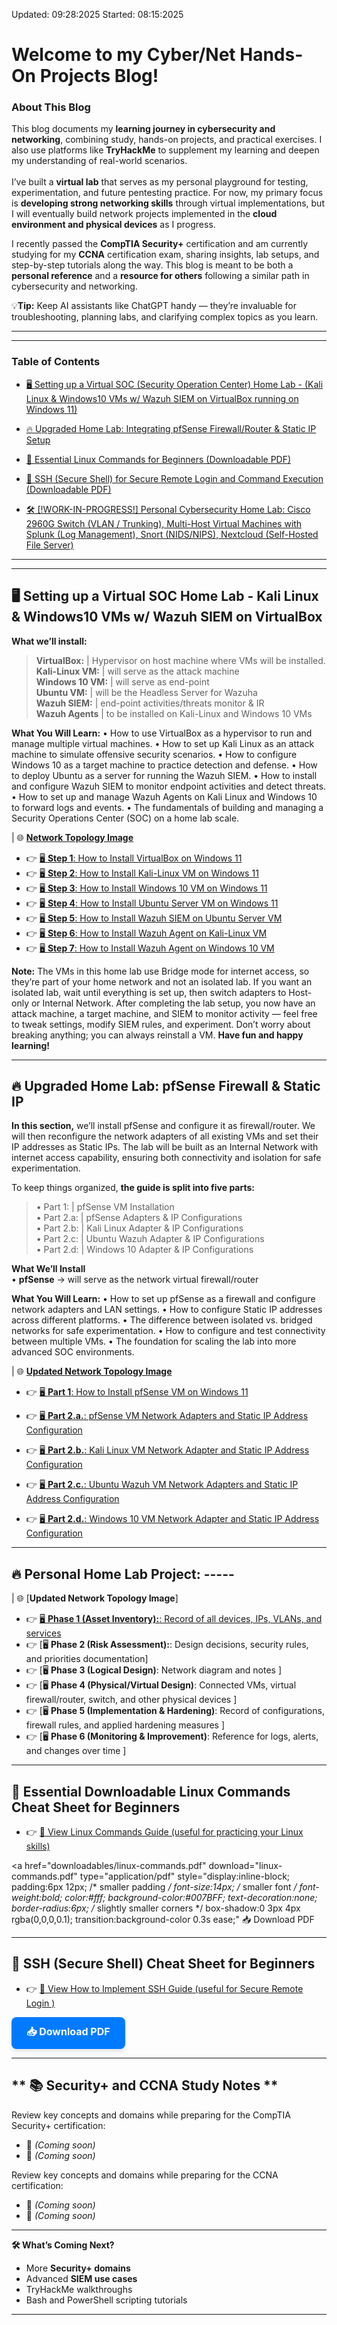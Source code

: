 ﻿
Updated: 09:28:2025
Started: 08:15:2025

# **Welcome to my Cyber/Net Hands-On Projects Blog!**<br>
### **About This Blog**
This blog documents my **learning journey in cybersecurity and networking**, combining study, hands-on projects, and practical exercises. I also use platforms like **TryHackMe** to supplement my learning and deepen my understanding of real-world scenarios.<br>
<br>
I’ve built a **virtual lab** that serves as my personal playground for testing, experimentation, and future pentesting practice. For now, my primary focus is **developing strong networking skills** through virtual implementations, but I will eventually build network projects implemented in the **cloud environment and physical devices** as I progress.<br>

I recently passed the **CompTIA Security+** certification and am currently studying for my **CCNA** certification exam, sharing insights, lab setups, and step-by-step tutorials along the way. This blog is meant to be both a **personal reference** and a **resource for others** following a similar path in cybersecurity and networking.<br>

💡**Tip:** Keep AI assistants like ChatGPT handy — they’re invaluable for troubleshooting, planning labs, and clarifying complex topics as you learn.

---
---

### Table of Contents

- [🖥️ Setting up a Virtual SOC (Security Operation Center) Home Lab - (Kali Linux & Windows10 VMs w/ Wazuh SIEM on VirtualBox running on Windows 11)](#virtual-soc-home-lab)

- [🔥 Upgraded Home Lab: Integrating pfSense Firewall/Router & Static IP Setup](#upgraded-home-lab)

- [🐧 Essential Linux Commands for Beginners (Downloadable PDF)](#linux-commands)

- [🔑 SSH (Secure Shell) for Secure Remote Login and Command Execution (Downloadable PDF)](#SSH)

- [🛠️ [!WORK-IN-PROGRESS!] Personal Cybersecurity Home Lab: Cisco 2960G Switch (VLAN / Trunking), Multi-Host Virtual Machines with Splunk (Log Management), Snort (NIDS/NIPS), Nextcloud (Self-Hosted File Server)](#Personal-Home-Lab)

<!--
- [🛠️ Physical Network Setup with Cisco 2960 Series Switch integrated with the Existing Network Architecture (planning stage)]
-->
---
---

<h2 id="virtual-soc-home-lab">🖥️ Setting up a Virtual SOC Home Lab - Kali Linux & Windows10 VMs w/ Wazuh SIEM on VirtualBox</h2>


**What we’ll install:**

> **VirtualBox:**		| Hypervisor on host machine where VMs will be installed.<br>
> **Kali-Linux VM:**	| will serve as the attack machine<br>
> **Windows 10 VM:**	| will serve as end-point<br>
> **Ubuntu VM:**		| will be the Headless Server for Wazuha<br>
> **Wazuh SIEM:**		| end-point activities/threats monitor & IR<br> 
> **Wazuh Agents** 	| to be installed on Kali-Linux and Windows 10 VMs<br>

**What You Will Learn:**
• How to use VirtualBox as a hypervisor to run and manage multiple virtual machines.
• How to set up Kali Linux as an attack machine to simulate offensive security scenarios.
• How to configure Windows 10 as a target machine to practice detection and defense.
• How to deploy Ubuntu as a server for running the Wazuh SIEM.
• How to install and configure Wazuh SIEM to monitor endpoint activities and detect threats.
• How to set up and manage Wazuh Agents on Kali Linux and Windows 10 to forward logs and events.
• The fundamentals of building and managing a Security Operations Center (SOC) on a home lab scale.

|	 🌐 [**Network Topology Image**](/images/0/lab-image1.png)

- 👉 [🖥️ **Step 1**: How to Install VirtualBox on Windows 11](topic-pages/1VBox_page.md)
- 👉 [🖥️ **Step 2**: How to Install Kali-Linux VM on Windows 11](topic-pages/2KaliVM_page.md)
- 👉 [🖥️ **Step 3**: How to Install Windows 10 VM on Windows 11](topic-pages/3WinVM_page.md)
- 👉 [🖥️ **Step 4**: How to Install Ubuntu Server VM on Windows 11](topic-pages/4UbuntuServerVM_page.md)
- 👉 [🖥️ **Step 5**: How to Install Wazuh SIEM on Ubuntu Server VM](topic-pages/5Wazuh_page.md)
- 👉 [🖥️ **Step 6**: How to Install Wazuh Agent on Kali-Linux VM](topic-pages/6KaliAgent_page.md)
- 👉 [🖥️ **Step 7**: How to Install Wazuh Agent on Windows 10 VM](topic-pages/7WinAgent_page.md)

**Note:** The VMs in this home lab use Bridge mode for internet access, so they’re part of your 
       home network and not an isolated lab. If you want an isolated lab, wait until everything is set up, 
       then switch adapters to Host-only or Internal Network. After completing the lab setup, you now have 
 an attack machine, a target machine, and SIEM to monitor activity — feel free to tweak settings, 
 modify SIEM rules, and experiment. Don’t worry about breaking anything; you can always reinstall a VM. 
       **Have fun and happy learning!**

---
<h2 id="upgraded-home-lab">🔥 Upgraded Home Lab: pfSense Firewall & Static IP</h2>

**In this section,** we’ll install pfSense and configure it as firewall/router. We will then 
reconfigure the network adapters of all existing VMs and set their IP addresses as Static IPs. 
The lab will be built as an Internal Network with internet access capability, ensuring both 
connectivity and isolation for safe experimentation.<br>

To keep things organized, **the guide is split into five parts:**<br>
> • Part 1:		| pfSense VM Installation<br>
> • Part 2.a: 	| pfSense Adapters & IP Configurations<br>
> • Part 2.b: 	| Kali Linux Adapter & IP Configurations<br>
> • Part 2.c: 	| Ubuntu Wazuh Adapter & IP Configurations<br>
> • Part 2.d:	| Windows 10 Adapter & IP Configurations<br>

**What We’ll Install**<br>
• **pfSense** → will serve as the network virtual firewall/router<br>

**What You Will Learn:**
• How to set up pfSense as a firewall and configure network adapters and LAN settings.
• How to configure Static IP addresses across different platforms.
• The difference between isolated vs. bridged networks for safe experimentation.
• How to configure and test connectivity between multiple VMs.
• The foundation for scaling the lab into more advanced SOC environments.<br>

|	 🌐 [**Updated Network Topology Image**](/images/0/lab-image2.png)

- 👉 [🖥️ **Part 1**: How to Install pfSense VM on Windows 11](topic-pages/8pfsense-install.md)

- 👉 [🖥️ **Part 2.a.**: pfSense VM Network Adapters and Static IP Address Configuration ](topic-pages/9pf1.md)
- 👉 [🖥️ **Part 2.b.**: Kali Linux VM Network Adapter and Static IP Address Configuration ](topic-pages/10kali2.md)
- 👉 [🖥️ **Part 2.c.**: Ubuntu Wazuh VM Network Adapters and Static IP Address Configuration ](topic-pages/11w3.md)
- 👉 [🖥️ **Part 2.d.**: Windows 10 VM Network Adapter and Static IP Address Configuration ](topic-pages/12win4.md)


---
<h2 id="Personal-Home-Lab">🔥 Personal Home Lab Project: ----- </h2>

|	 🌐 [**Updated Network Topology Image**]

- 👉 [🖥️ **Phase 1 (Asset Inventory):**: Record of all devices, IPs, VLANs, and services](topic-pages/15phase-1.md)
- 👉 [🖥️ **Phase 2 (Risk Assessment):**: Design decisions, security rules, and priorities documentation]
- 👉 [🖥️ **Phase 3 (Logical Design)**: Network diagram and notes ]
- 👉 [🖥️ **Phase 4 (Physical/Virtual Design)**: Connected VMs, virtual firewall/router, switch, and other physical devices ]
- 👉 [🖥️ **Phase 5 (Implementation & Hardening)**: Record of configurations, firewall rules, and applied hardening measures ]
- 👉 [🖥️ **Phase 6 (Monitoring & Improvement)**: Reference for logs, alerts, and changes over time ]

---

<h2 id="linux-commands">🐧 Essential Downloadable Linux Commands Cheat Sheet for Beginners</h2>

- 👉 [📖 View Linux Commands Guide (useful for practicing your Linux skills)](topic-pages/13linux-commands-cheatsheet.md) 

<a href="downloadables/linux-commands.pdf" 
   download="linux-commands.pdf"
   type="application/pdf"
   style="display:inline-block;
       padding:6px 12px;       /* smaller padding */
       font-size:14px;         /* smaller font */
       font-weight:bold;
       color:#fff;
       background-color:#007BFF;
       text-decoration:none;
       border-radius:6px;      /* slightly smaller corners */
       box-shadow:0 3px 4px rgba(0,0,0,0.1);
       transition:background-color 0.3s ease;"
   📥 Download PDF
</a>

---
<h2 id="SSH">🐧 SSH (Secure Shell) Cheat Sheet for Beginners</h2>

- 👉 [📖 View How to Implement SSH Guide (useful for Secure Remote Login )](topic-pages/14SSH.md) 

<a href="downloadables/SSH.pdf" 
   download="SSH Cheat Sheet.pdf"
   type="application/pdf"
   style="display:inline-block;
          padding:12px 24px;
          font-size:16px;
          font-weight:bold;
          color:#fff;
          background-color:#007BFF;
          text-decoration:none;
          border-radius:8px;
          box-shadow:0 4px 6px rgba(0,0,0,0.1);
          transition:background-color 0.3s ease;">
   📥 Download PDF
</a>

---
## ** 📚 Security+ and CCNA Study Notes  **
Review key concepts and domains while preparing for the CompTIA Security+ certification:

- 📘 *(Coming soon)*
- 📘 *(Coming soon)*

Review key concepts and domains while preparing for the CCNA certification:

- 📘 *(Coming soon)*
- 📘 *(Coming soon)*

---
**🛠️ What’s Coming Next?**

- More **Security+ domains**
- Advanced **SIEM use cases**
- TryHackMe walkthroughs
- Bash and PowerShell scripting tutorials

---